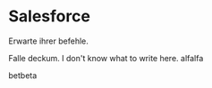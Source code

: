 # Salesforce

Erwarte ihrer befehle.


Falle deckum.
I don't know what to write here.
alfalfa

betbeta
